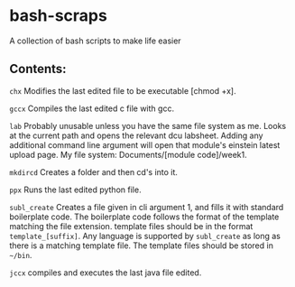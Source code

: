# bash-scraps
A collection of bash scripts to make life easier

## Contents: 
`chx` Modifies the last edited file to be executable [chmod +x].

`gccx` Compiles the last edited c file with gcc.

`lab` Probably unusable unless you have the same file system as me. Looks at the current path and opens the relevant dcu labsheet. Adding any additional command line argument will open that module's einstein latest upload page. My file system: Documents/[module code]/week1.

`mkdircd` Creates a folder and then cd's into it.

`ppx` Runs the last edited python file.

`subl_create` Creates a file given in cli argument 1, and fills it with standard boilerplate code. The boilerplate code follows the format of the template matching the file extension. template files should be in the format `template_[suffix]`. Any language is supported by `subl_create` as long as there is a matching template file. The template files should be stored in `~/bin`.

`jccx` compiles and executes the last java file edited.
